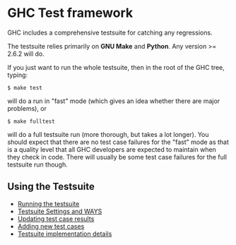# GHC Test framework


GHC includes a comprehensive testsuite for catching any regressions.


The testsuite relies primarily on **GNU Make** and **Python**. Any version \>= 2.6.2 will do.


If you just want to run the whole testsuite, then in the root of the GHC tree, typing:

```wiki
$ make test
```


will do a run in "fast" mode (which gives an idea whether there are major problems), or

```wiki
$ make fulltest
```


will do a full testsuite run (more thorough, but takes a lot longer). You should expect that there are no test case failures for the "fast" mode as that is a quality level that all GHC developers are expected to maintain when they check in code. There will usually be some test case failures for the full testsuite run though.

## Using the Testsuite

- [Running the testsuite](building/running-tests/running)
- [Testsuite Settings and WAYS](building/running-tests/settings)
- [Updating test case results](building/running-tests/updating)
- [Adding new test cases](building/running-tests/adding)
- [Testsuite implementation details](building/running-tests/details)